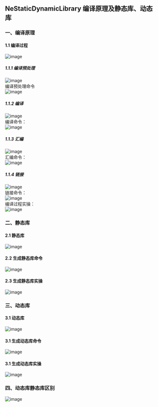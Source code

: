 ## NeStaticDynamicLibrary 编译原理及静态库、动态库
### 一、编译原理
#### 1.1 编译过程
![image](https://github.com/tianyalu/NeStaticDynamicLibrary/blob/master/show/compile_process1.png)  
##### 1.1.1 编译预处理
![image](https://github.com/tianyalu/NeStaticDynamicLibrary/blob/master/show/pre_process2.png)  
编译预处理命令  
![image](https://github.com/tianyalu/NeStaticDynamicLibrary/blob/master/show/pre_process_command3.png)  
##### 1.1.2 编译
![image](https://github.com/tianyalu/NeStaticDynamicLibrary/blob/master/show/compilation4.png)  
编译命令：     
![image](https://github.com/tianyalu/NeStaticDynamicLibrary/blob/master/show/compilation_command5.png)  
##### 1.1.3 汇编
![image](https://github.com/tianyalu/NeStaticDynamicLibrary/blob/master/show/assemble6.png)  
汇编命令：  
![image](https://github.com/tianyalu/NeStaticDynamicLibrary/blob/master/show/assemble_command7.png)  
##### 1.1.4 链接
![image](https://github.com/tianyalu/NeStaticDynamicLibrary/blob/master/show/linking8.png)  
链接命令：  
![image](https://github.com/tianyalu/NeStaticDynamicLibrary/blob/master/show/linking_command9.png)  
编译过程实操：  
![image](https://github.com/tianyalu/NeStaticDynamicLibrary/blob/master/show/my_compilation_command10.png)

### 二、静态库
#### 2.1 静态库
![image](https://github.com/tianyalu/NeStaticDynamicLibrary/blob/master/show/static_library11.png)  
#### 2.2 生成静态库命令
![image](https://github.com/tianyalu/NeStaticDynamicLibrary/blob/master/show/static_library_command12.png)  
#### 2.3 生成静态库实操
![image](https://github.com/tianyalu/NeStaticDynamicLibrary/blob/master/show/my_static_library_command13.png)  


### 三、动态库
#### 3.1 动态库
![image](https://github.com/tianyalu/NeStaticDynamicLibrary/blob/master/show/dynamic_library14.png)  
#### 3.1 生成动态库命令
![image](https://github.com/tianyalu/NeStaticDynamicLibrary/blob/master/show/dynamic_library_command15.png)  
#### 3.1 生成动态库实操
![image](https://github.com/tianyalu/NeStaticDynamicLibrary/blob/master/show/my_dynamic_library_command16.png)  

### 四、动态库静态库区别
![image](https://github.com/tianyalu/NeStaticDynamicLibrary/blob/master/show/difference17.png)

